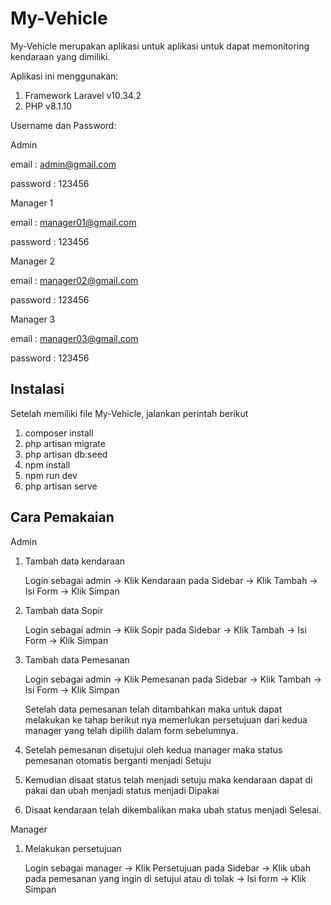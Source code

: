 # My-Vehicle
My-Vehicle merupakan aplikasi untuk aplikasi untuk dapat memonitoring kendaraan yang dimiliki.

Aplikasi ini menggunakan:
1. Framework Laravel v10.34.2
2. PHP v8.1.10

Username dan Password:

Admin

email : admin@gmail.com

password : 123456


Manager 1

email : manager01@gmail.com

password : 123456


Manager 2

email : manager02@gmail.com

password : 123456


Manager 3

email : manager03@gmail.com

password : 123456


## Instalasi
Setelah memiliki file My-Vehicle, jalankan perintah berikut
1. composer install
2. php artisan migrate
3. php artisan db:seed
4. npm install
5. npm run dev
6. php artisan serve

## Cara Pemakaian
Admin
1. Tambah data kendaraan

   Login sebagai admin -> Klik Kendaraan pada Sidebar -> Klik Tambah -> Isi Form -> Klik Simpan
2. Tambah data Sopir

   Login sebagai admin -> Klik Sopir pada Sidebar -> Klik Tambah -> Isi Form -> Klik Simpan
3. Tambah data Pemesanan

   Login sebagai admin -> Klik Pemesanan pada Sidebar -> Klik Tambah -> Isi Form -> Klik Simpan

   Setelah data pemesanan telah ditambahkan maka untuk dapat melakukan ke tahap berikut nya memerlukan persetujuan dari kedua manager yang telah dipilih dalam form sebelumnya.
4. Setelah pemesanan disetujui oleh kedua manager maka status pemesanan otomatis berganti menjadi Setuju
5. Kemudian disaat status telah menjadi setuju maka kendaraan dapat di pakai dan ubah menjadi status menjadi Dipakai
6. Disaat kendaraan telah dikembalikan maka ubah status menjadi Selesai.

Manager
1. Melakukan persetujuan

   Login sebagai manager -> Klik Persetujuan pada Sidebar -> Klik ubah pada pemesanan yang ingin di setujui atau di tolak -> Isi form -> Klik Simpan
